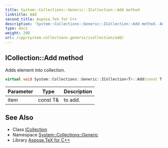 ```yaml
---
title: System::Collections::Generic::ICollection::Add method
linktitle: Add
second_title: Aspose.TeX for C++
description: 'System::Collections::Generic::ICollection::Add method. Adds element into collection in C++.'
type: docs
weight: 200
url: /cpp/system.collections.generic/icollection/add/
---
```

## ICollection::Add method


Adds element into collection.

```cpp
virtual void System::Collections::Generic::ICollection<T>::Add(const T &item)=0
```


| Parameter | Type | Description |
| --- | --- | --- |
| item | const T\& | to add. |

## See Also

* Class [ICollection](../)
* Namespace [System::Collections::Generic](../../)
* Library [Aspose.TeX for C++](../../../)
